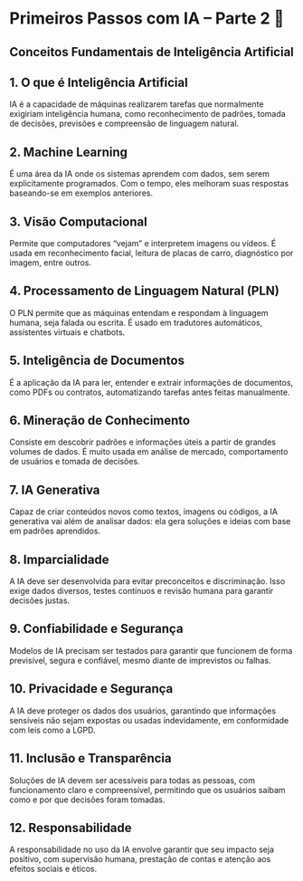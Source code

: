 # Primeiros Passos com IA – Parte 2 🧠  
## Conceitos Fundamentais de Inteligência Artificial

## 1. O que é Inteligência Artificial  
IA é a capacidade de máquinas realizarem tarefas que normalmente exigiriam inteligência humana, como reconhecimento de padrões, tomada de decisões, previsões e compreensão de linguagem natural.

## 2. Machine Learning  
É uma área da IA onde os sistemas aprendem com dados, sem serem explicitamente programados. Com o tempo, eles melhoram suas respostas baseando-se em exemplos anteriores.

## 3. Visão Computacional  
Permite que computadores “vejam” e interpretem imagens ou vídeos. É usada em reconhecimento facial, leitura de placas de carro, diagnóstico por imagem, entre outros.

## 4. Processamento de Linguagem Natural (PLN)  
O PLN permite que as máquinas entendam e respondam à linguagem humana, seja falada ou escrita. É usado em tradutores automáticos, assistentes virtuais e chatbots.

## 5. Inteligência de Documentos  
É a aplicação da IA para ler, entender e extrair informações de documentos, como PDFs ou contratos, automatizando tarefas antes feitas manualmente.

## 6. Mineração de Conhecimento  
Consiste em descobrir padrões e informações úteis a partir de grandes volumes de dados. É muito usada em análise de mercado, comportamento de usuários e tomada de decisões.

## 7. IA Generativa  
Capaz de criar conteúdos novos como textos, imagens ou códigos, a IA generativa vai além de analisar dados: ela gera soluções e ideias com base em padrões aprendidos.

## 8. Imparcialidade  
A IA deve ser desenvolvida para evitar preconceitos e discriminação. Isso exige dados diversos, testes contínuos e revisão humana para garantir decisões justas.

## 9. Confiabilidade e Segurança  
Modelos de IA precisam ser testados para garantir que funcionem de forma previsível, segura e confiável, mesmo diante de imprevistos ou falhas.

## 10. Privacidade e Segurança  
A IA deve proteger os dados dos usuários, garantindo que informações sensíveis não sejam expostas ou usadas indevidamente, em conformidade com leis como a LGPD.

## 11. Inclusão e Transparência  
Soluções de IA devem ser acessíveis para todas as pessoas, com funcionamento claro e compreensível, permitindo que os usuários saibam como e por que decisões foram tomadas.

## 12. Responsabilidade  
A responsabilidade no uso da IA envolve garantir que seu impacto seja positivo, com supervisão humana, prestação de contas e atenção aos efeitos sociais e éticos.

